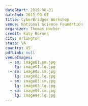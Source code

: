 ```yaml
---
dateStart: 2015-08-31
dateEnd: 2015-09-01
title: CyberBridges Workshop
venue: National Science Foundation
organizer: Thomas Hacker
credit: Katy Börner
city: Arlington
state: VA
country: US
pdfLink: null
venueImages:
  - sm: image01.sm.jpg
    lg: image01.lg.jpg
  - sm: image02.sm.jpg
    lg: image02.lg.jpg
  - sm: image03.sm.jpg
    lg: image03.lg.jpg
  - sm: image04.sm.jpg
    lg: image04.lg.jpg
---
```

